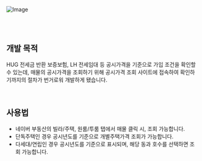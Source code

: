 ![Image](https://github.com/user-attachments/assets/269f5ea2-775f-4dde-b959-cd84423a71f0)

<br/>
<br/>

## 개발 목적
HUG 전세금 반환 보증보험, LH 전세임대 등 공시가격을 기준으로 가입 조건을 확인할 수 있는데,
매물의 공시가격을 조회하기 위해 공시가격 조회 사이트에 접속하여 확인하기까지의 절차가 번거로워 개발하게 됐습니다.

<br/>

## 사용법
- 네이버 부동산의 빌라/주택, 원룸/투룸 탭에서 매물 클릭 시, 조회 가능합니다.
- 단독주택인 경우 공시년도를 기준으로 개별주택가격 조회가 가능합니다.
- 다세대/연립인 경우 공시년도를 기준으로 표시되며, 해당 동과 호수를 선택하면 조회 가능합니다.
